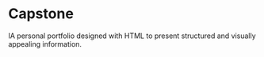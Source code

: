 # Capstone
IA personal portfolio designed with HTML to present structured and visually appealing information.
